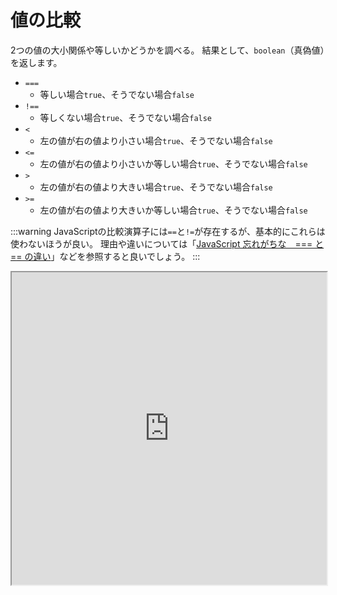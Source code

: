 ---
---

# 値の比較

2つの値の大小関係や等しいかどうかを調べる。
結果として、`boolean`（真偽値）を返します。

- `===`
  - 等しい場合`true`、そうでない場合`false`
- `!==`
  - 等しくない場合`true`、そうでない場合`false`
- `<`
  - 左の値が右の値より小さい場合`true`、そうでない場合`false`
- `<=`
  - 左の値が右の値より小さいか等しい場合`true`、そうでない場合`false`
- `>`
  - 左の値が右の値より大きい場合`true`、そうでない場合`false`
- `>=`
  - 左の値が右の値より大きいか等しい場合`true`、そうでない場合`false`

:::warning
JavaScriptの比較演算子には`==`と`!=`が存在するが、基本的にこれらは使わないほうが良い。
理由や違いについては「[JavaScript 忘れがちな　=== と == の違い](https://qiita.com/PianoScoreJP/items/e43d70ec188c6fed73ed)」などを参照すると良いでしょう。
:::

<iframe
  src="https://stackblitz.com/edit/js-ghagnn?devToolsHeight=33&embed=1&file=index.js&hideExplorer=1&hideNavigation=1"
  width="100%"
  height="500px"
  title="stupefied-sutherland-jdtqvf"
  allow="accelerometer; ambient-light-sensor; camera; encrypted-media; geolocation; gyroscope; hid; microphone; midi; payment; usb; vr; xr-spatial-tracking"
  sandbox="allow-forms allow-modals allow-popups allow-presentation allow-same-origin allow-scripts"
></iframe>
